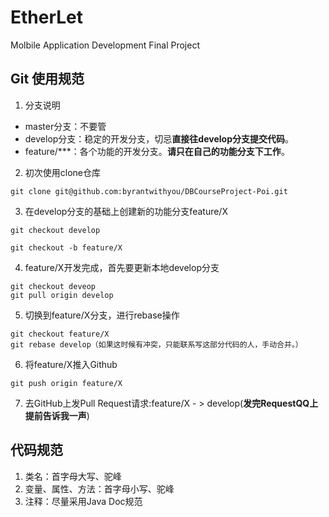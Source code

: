 # EtherLet
Molbile Application Development Final Project

## Git 使用规范

1. 分支说明
- master分支：不要管
- develop分支：稳定的开发分支，切忌**直接往develop分支提交代码**。
- feature/***：各个功能的开发分支。**请只在自己的功能分支下工作**。

2. 初次使用clone仓库
```
git clone git@github.com:byrantwithyou/DBCourseProject-Poi.git
```
3. 在develop分支的基础上创建新的功能分支feature/X

```
git checkout develop

git checkout -b feature/X
```

4. feature/X开发完成，首先要更新本地develop分支
```
git checkout deveop
git pull origin develop
```
5. 切换到feature/X分支，进行rebase操作
```
git checkout feature/X
git rebase develop（如果这时候有冲突，只能联系写这部分代码的人，手动合并。）
```
6. 将feature/X推入Github
```
git push origin feature/X
```
7. 去GitHub上发Pull Request请求:feature/X - > develop(**发完RequestQQ上提前告诉我一声**)


## 代码规范
1. 类名：首字母大写、驼峰
2. 变量、属性、方法：首字母小写、驼峰
3. 注释：尽量采用Java Doc规范
